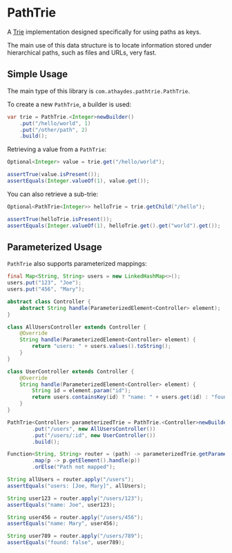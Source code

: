 # PathTrie

A [Trie](https://en.wikipedia.org/wiki/Trie) implementation designed specifically for using paths as keys.

The main use of this data structure is to locate information stored under hierarchical paths, such as files and URLs,
very fast.

## Simple Usage

The main type of this library is `com.athaydes.pathtrie.PathTrie`.

To create a new `PathTrie`, a builder is used:

```java
var trie = PathTrie.<Integer>newBuilder()
    .put("/hello/world", 1)
    .put("/other/path", 2)
    .build();
```

Retrieving a value from a `PathTrie`:

```java
Optional<Integer> value = trie.get("/hello/world");

assertTrue(value.isPresent());
assertEquals(Integer.valueOf(1), value.get());
```

You can also retrieve a sub-trie:

```java
Optional<PathTrie<Integer>> helloTrie = trie.getChild("/hello");

assertTrue(helloTrie.isPresent());
assertEquals(Integer.valueOf(1), helloTrie.get().get("world").get());
```

## Parameterized Usage

`PathTrie` also supports parameterized mappings:

```java
final Map<String, String> users = new LinkedHashMap<>();
users.put("123", "Joe");
users.put("456", "Mary");

abstract class Controller {
    abstract String handle(ParameterizedElement<Controller> element);
}

class AllUsersController extends Controller {
    @Override
    String handle(ParameterizedElement<Controller> element) {
        return "users: " + users.values().toString();
    }
}

class UserController extends Controller {
    @Override
    String handle(ParameterizedElement<Controller> element) {
        String id = element.param("id");
        return users.containsKey(id) ? "name: " + users.get(id) : "found: false";
    }
}

PathTrie<Controller> parameterizedTrie = PathTrie.<Controller>newBuilder()
        .put("/users", new AllUsersController())
        .put("/users/:id", new UserController())
        .build();

Function<String, String> router = (path) -> parameterizedTrie.getParameterized(path)
        .map(p -> p.getElement().handle(p))
        .orElse("Path not mapped");

String allUsers = router.apply("/users");
assertEquals("users: [Joe, Mary]", allUsers);

String user123 = router.apply("/users/123");
assertEquals("name: Joe", user123);

String user456 = router.apply("/users/456");
assertEquals("name: Mary", user456);

String user789 = router.apply("/users/789");
assertEquals("found: false", user789);
```
